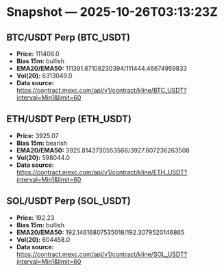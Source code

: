# Snapshot — 2025-10-26T03:13:23Z

## BTC/USDT Perp (BTC_USDT)
- **Price:** 111408.0
- **Bias 15m:** bullish
- **EMA20/EMA50:** 111391.87108230394/111444.46674959833
- **Vol(20):** 6313049.0
- **Data source:** https://contract.mexc.com/api/v1/contract/kline/BTC_USDT?interval=Min1&limit=60

## ETH/USDT Perp (ETH_USDT)
- **Price:** 3925.07
- **Bias 15m:** bearish
- **EMA20/EMA50:** 3925.8143730553566/3927.607236263508
- **Vol(20):** 598044.0
- **Data source:** https://contract.mexc.com/api/v1/contract/kline/ETH_USDT?interval=Min1&limit=60

## SOL/USDT Perp (SOL_USDT)
- **Price:** 192.23
- **Bias 15m:** bullish
- **EMA20/EMA50:** 192.14616807535018/192.3079520146865
- **Vol(20):** 604458.0
- **Data source:** https://contract.mexc.com/api/v1/contract/kline/SOL_USDT?interval=Min1&limit=60
